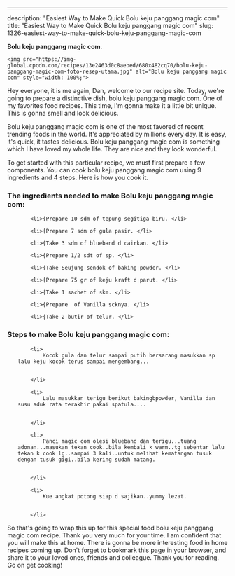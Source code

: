 ---
description: "Easiest Way to Make Quick Bolu keju panggang magic com"
title: "Easiest Way to Make Quick Bolu keju panggang magic com"
slug: 1326-easiest-way-to-make-quick-bolu-keju-panggang-magic-com

<p>
	<strong>Bolu keju panggang magic com</strong>. 
	
</p>
<p>
	
	<img src="https://img-global.cpcdn.com/recipes/13e2463d0c8aebed/680x482cq70/bolu-keju-panggang-magic-com-foto-resep-utama.jpg" alt="Bolu keju panggang magic com" style="width: 100%;">
	
	
</p>
<p>
	Hey everyone, it is me again, Dan, welcome to our recipe site. Today, we're going to prepare a distinctive dish, bolu keju panggang magic com. One of my favorites food recipes. This time, I'm gonna make it a little bit unique. This is gonna smell and look delicious.
</p>
	
<p>
	
</p>
<p>
	Bolu keju panggang magic com is one of the most favored of recent trending foods in the world. It's appreciated by millions every day. It is easy, it's quick, it tastes delicious. Bolu keju panggang magic com is something which I have loved my whole life. They are nice and they look wonderful.
</p>

<p>
To get started with this particular recipe, we must first prepare a few components. You can cook bolu keju panggang magic com using 9 ingredients and 4 steps. Here is how you cook it.
</p>

<h3>The ingredients needed to make Bolu keju panggang magic com:</h3>

<ol>
	
		<li>{Prepare 10 sdm of tepung segitiga biru. </li>
	
		<li>{Prepare 7 sdm of gula pasir. </li>
	
		<li>{Take 3 sdm of blueband d cairkan. </li>
	
		<li>{Prepare 1/2 sdt of sp. </li>
	
		<li>{Take Seujung sendok of baking powder. </li>
	
		<li>{Prepare 75 gr of keju kraft d parut. </li>
	
		<li>{Take 1 sachet of skm. </li>
	
		<li>{Prepare  of Vanilla scknya. </li>
	
		<li>{Take 2 butir of telur. </li>
	
</ol>
<p>
	
</p>

<h3>Steps to make Bolu keju panggang magic com:</h3>

<ol>
	
		<li>
			Kocok gula dan telur sampai putih bersarang masukkan sp lalu keju kocok terus sampai mengembang...
			
			
		</li>
	
		<li>
			Lalu masukkan terigu berikut bakingbpowder, Vanilla dan susu aduk rata terakhir pakai spatula....
			
			
		</li>
	
		<li>
			Panci magic com olesi blueband dan terigu...tuang adonan...masukan tekan cook..bila kembali k warm..tg sebentar lalu tekan k cook lg..sampai 3 kali..untuk melihat kematangan tusuk dengan tusuk gigi..bila kering sudah matang.
			
			
		</li>
	
		<li>
			Kue angkat potong siap d sajikan..yummy lezat.
			
			
		</li>
	
</ol>

<p>
	
</p>

<p>
	So that's going to wrap this up for this special food bolu keju panggang magic com recipe. Thank you very much for your time. I am confident that you will make this at home. There is gonna be more interesting food in home recipes coming up. Don't forget to bookmark this page in your browser, and share it to your loved ones, friends and colleague. Thank you for reading. Go on get cooking!
</p>
